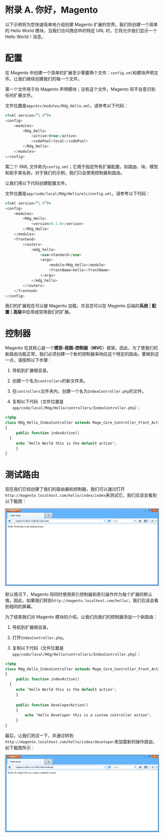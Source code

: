 # 附录 A. 你好，Magento

以下示例将为您快速简单地介绍创建 Magento 扩展的世界。我们将创建一个简单的 Hello World 模块，当我们访问商店中的特定 URL 时，它将允许我们显示一个 Hello World！消息。

# 配置

在 Magento 中创建一个简单的扩展至少需要两个文件：`config.xml`和模块声明文件。让我们继续创建我们的每一个文件。

第一个文件用于向 Magento 声明模块；没有这个文件，Magento 将不会意识到任何扩展文件。

文件位置是`app/etc/modules/Mdg_Hello.xml`。请参考以下代码：

```php
<?xml version=”1.0”?>
<config>
    <modules>
        <Mdg_Hello>
            <active>true</active>
            <codePool>local</codePool>
        </Mdg_Hello>
    </modules>
</config>
```

第二个 XML 文件称为`config.xml`；它用于指定所有扩展配置，如路由、块、模型和助手类名称。对于我们的示例，我们只会使用控制器和路由。

让我们用以下代码创建配置文件。

文件位置是`app/code/local/Mdg/Hello/etc/config.xml`。请参考以下代码：

```php
<?xml version=”1.0”?>
<config>
    <modules>
        <Mdg_Hello>
            <version>0.1.0</version>
        </Mdg_Hello>
    </modules>
    <frontend>
        <routers>
            <mdg_hello>
                <use>standard</use>
                <args>
                    <module>Mdg_Hello</module>
                    <frontName>hello</frontName>
                </args>
            </mdg_hello>
        </routers>
    </frontend>
</config>
```

我们的扩展现在可以被 Magento 加载，并且您可以在 Magento 后端的**系统** | **配置** | **高级**中启用或禁用我们的扩展。

# 控制器

Magento 在其核心是一个**模型-视图-控制器**（**MVC**）框架。因此，为了使我们的新路由功能正常，我们必须创建一个新的控制器来响应这个特定的路由。要做到这一点，请按照以下步骤：

1.  导航到扩展根目录。

1.  创建一个名为`controllers`的新文件夹。

1.  在`controllers`文件夹内，创建一个名为`IndexController.php`的文件。

1.  复制以下代码（文件位置是`app/code/local/Mdg/Hello/controllers/IndexController.php`）：

```php
<?php
class Mdg_Hello_IndexController extends Mage_Core_Controller_Front_Action
{
     public function indexAction()
  {
     echo ‘Hello World this is the default action’;
     }
}
```

# 测试路由

现在我们已经创建了我们的路由器和控制器，我们可以通过打开`http://magento.localhost.com/hello/index/index`来测试它，我们应该会看到以下截图：

![测试路由](img/3060OS_AppendixA_01.jpg)

默认情况下，Magento 将同时使用索引控制器和索引操作作为每个扩展的默认值。因此，如果我们转到`http://magento.localhost.com/hello/`，我们应该会看到相同的屏幕。

为了结束我们对 Magento 模块的介绍，让我们向我们的控制器添加一个新路由：

1.  导航到扩展根目录。

1.  打开`IndexController.php`。

1.  复制以下代码（文件位置是`app/code/local/Mdg/Hello/controllers/IndexController.php`）：

```php
<?php 
class Mdg_Hello_IndexController extends Mage_Core_Controller_Front_Action
{
     public function indexAction()
  {
     echo ‘Hello World this is the default action’;
     }

     public function developerAction()
     {
         echo ‘Hello Developer this is a custom controller action’;
     }
}
```

最后，让我们测试一下，并通过转到`http://magento.localhost.com/hello/index/developer`来加载新的操作路由，如下截图所示：

![测试路由](img/3060OS_AppendixA_02.jpg)
